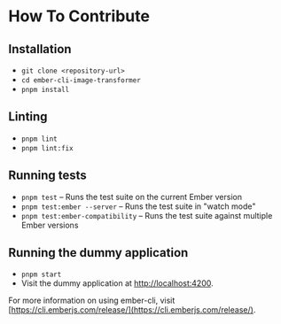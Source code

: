 # How To Contribute

## Installation

- `git clone <repository-url>`
- `cd ember-cli-image-transformer`
- `pnpm install`

## Linting

- `pnpm lint`
- `pnpm lint:fix`

## Running tests

- `pnpm test` – Runs the test suite on the current Ember version
- `pnpm test:ember --server` – Runs the test suite in "watch mode"
- `pnpm test:ember-compatibility` – Runs the test suite against multiple Ember versions

## Running the dummy application

- `pnpm start`
- Visit the dummy application at [http://localhost:4200](http://localhost:4200).

For more information on using ember-cli, visit [https://cli.emberjs.com/release/](https://cli.emberjs.com/release/).
